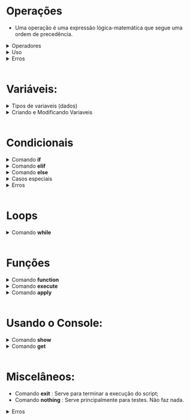 # Operações 
* Uma operação é uma expressão lógica-matemática que segue uma ordem de precedência.

<details>
<summary> Operadores </summary>

* Todos os operadores abaixo estão organizados da seguinte forma: símbolo, ordem de precedência (quanto maior, mais prioridade), função e um exemplo. 

* Operadores unários: 
        
        ! : 7 : Not lógico   : !0 = 1
        - : 7 : Negação      : -1 = 1 * -1

* Operadores binários:

        | : 1 : Ou lógico    : 0 | 1 = 1
        & : 2 : And lógico   : 0 & 1 = 0
        + : 4 : Soma         : 1 + 2 = 3
        - : 4 : Subtração    : 1 - 2 = -1
        * : 5 : Multiplicação: 2 * 2 = 4
        / : 5 : Divisão      : 2 / 2 = 1
        % : 5 : Módulo       : 2 % 2 = 0
        ^ : 6 : Potência     : 5 ^ 3 = 125
        ~ : 0 : Aproximação  : 0~10.6 = 11 (a ~ b → arredonda o número a com b casas decimais)

* Comparadores:

        > : 3 : Maior          : 10 > 5 = 1 (Retorna 1 caso (a>b), 0 caso contrário.)
        < : 3 : Menor          : 10 < 5 = 0 (Retorna 1 caso (a<b), 0 caso contrário.)
        = : 3 : Igualdade      : 10 = 10 = 1 (Retorna 1 caso (a=b), 0 caso contrário.)

        Nota: Se os dois primeiros comparadores (>,<) forem usados com strings, a comparação será feita com base na quantidade de caracteres: abc > abdc será executado como 3 > 4

* Parenteses:

        Usados para "roubar" prioridade:

        2*2+2 = 6
        2*(2+2) = 8

</details>

<details>
<summary> Uso </summary>

* Operações podem envolver números, variáveis e em alguns casos, texto. Também podem ser compostos por apenas um elemento:

        12
        Pera
        1 + (VariavelA - VariavelB)
        fruta + maca

</details>

<details>
<summary>Erros</summary>

* Quando uma operação é realizada entre dois tipos diferentes sem ter suporte, um erro como o seguinte aparece:

        Erro : Operação proibida com tipos diferentes. --> "set a 35 + alpha", linha 1

* Quando uma operador é usado da forma incorreta, um erro como o seguinte aparece:

        Erro : Operador mal-usado. --> "set a -sigma", linha 1

* Quando se tenta negar um valor não inteiro, um erro como o seguinte aparece:

        Erro : Negação de não-inteiro --> "set a !10.5", linha 1

* Quando se tenta dividir por 0, um erro como o seguinte aparece:

        Erro : Divisão por zero. --> "set a 10 / 0", linha 1

* Quando se tenta obter o modulo 0, um erro como o seguinte aparece:
        
        Erro : Modulo com zero. --> "set a 10 % 0", linha 1

* Quando se tenta usar o comparador de textos com números, um erro como o seguinte aparece:

        Erro : Comparador de texto com tipo numérico --> "set a 10 $ 20", linha 1

* Quando se escreve uma operação incorreta, um erro como o seguinte aparece:

        Erro : Operação malformada --> "set a --2", linha 1

* Quando parenteses não estão balanceados, um erro como o seguinte aparece:

        Erro : Parenteses não-balanceados. --> "set a 1 > 2)", linha 1


</details>

<br>




# Variáveis:
<details>
<summary>Tipos de variaveis (dados) </summary>


* Existem três tipos principais de dados simples nessa linguagem:

        Tipo numérico (num): Qualquer número.
        Tipo string   (txt): Qualquer sequência de texto.
        Tipo nenhum   (nil): Representa uma ausência de valor.
                
* Para representar valores booleanos (verdadeiro / falso), é usado um tipo numérico. O valor 1 representa a verdade, enquanto qualquer outro é interpretado como falso.

</details>
<details>
<summary>Criando e Modificando Variaveis</summary>

* Para criar e/ou modificar o valor de uma variável, utiliza-se a seguinte estrutura:

        set NOME VALOR.

<br>

* "NOME" deve conter apenas letras (maiúsculas ou minúsculas).<br>
* "VALOR" é uma [OPERAÇÃO](#operações)
<details>
<summary>Erros</summary>

* Se um número for encontrado no nome de uma variável, um erro como o seguinte aparecerá:

        Erro : Numero em nome de variável. --> "set numero0 0", linha 1

* Quando um comando set é usado sem seguir a estrutura padrão, um erro como o seguinte aparece:

        Erro : Comando set com operação malformada. --> "set numero", linha 1

</details>
</details>

<br>

# Condicionais

<details>
<summary>Comando <b> if </b></summary>


* Esse comando segue a seguinte estrutura: 

        if OPERAÇÃO
            código condicional

* Ao ser executado, o comando avalia a [OPERAÇÃO](#operações). Se o resultado for 1, e SOMENTE 1, o bloco identado (código condicional) é executado.

</details>


<details>
<summary>Comando <b> elif </b></summary>

* Esse comando segue a seguinte estrutura: 

        if 10-10
            set a 0
        elif OPERAÇÃO
            código condicional

* Ao ser executado, o comando avalia a [OPERAÇÃO](#operações). Se o resultado for 1 e o resultado do comando condicional passado não for 1, o bloco identado (código condicional) é executado.
* É possível criar encadeamentos com esse comando:

        if 0
            show ok!
        elif 0
            show ok!
        elif 1
            show EXECUTADO!
        elif 1
            show ok!

        SAÍDA:

        EXECUTADO!



</details>


<details>
<summary>Comando <b> else </b></summary>

* Esse comando segue a seguinte estrutura: 

        if 10-10
            set a 0
        else
            código condicional

* Caso o resultado do comando condicional passado não seja 1, o bloco de código identado (código condicional) será executado.
</details>

<details>
<summary>Casos especiais </b></summary>

* O comando [while](#loops), por também conter uma "condicional", pode entrar em um encadeamento de condicionais:

        set a 5
        while a > 0
            set a a-1
        elif a = 0
            show Agora, `a` e nulo!

        SAÍDA:

        Agora, a e nulo!

</details>

<details>
<summary>Erros </summary>

* Caso seja criado um "if" ou um "elif" sem operação, um erro como o seguinte aparecerá:

        Erro : Condicional sem argumento. --> "if ", linha 1

* Caso seja criada uma condicional sem corpo (código identado), um erro como o seguinte aparecerá:

        Erro : Comando sem corpo --> "if 10", linha 1



</details>


<br>

# Loops
<details>
<summary> Comando <b> while </b> </summary>

* Um loop, ou ciclo, é uma estrutura que repete uma porção de código.
* Para criar um loop, usa-se a seguinte estrutura:

        while OPERAÇÃO
            código

* Enquanto o valor da [OPERAÇÃO](#operações) for igual a 1, o código identado será executado.
* Após cada execução, a operação é reavaliada. Se por ventura deixar de valer 1, o ciclo é quebrado e o programa segue.

<details>
<summary>Erros</summary>

* Quando é usado esse comando sem uma operação, um erro como o seguinte aparece:

        Erro : Loop sem argumento. --> "while ", linha 1

* Caso seja criado um while sem corpo (código identado), um erro como o seguinte aparecerá:

        Erro : Comando sem corpo --> "while 1 ", linha 1

</details>

</details>



<br>

# Funções
<details>
<summary>Comando <b> function </b> </summary>

* Usado para definir funções, segue a seguinte estrutura:

        function NOME VARIAVEIS
            código
            result


  Nele, "NOME" é o identificador da função. "VARIAVEIS" são os valores de entrada. Segue um exemplo de uso:

        f(x) = x+1

        function incremento x
            result x + 1

* O subcomando <b>result</b> é opicional e finaliza a função. Pode também retornar uma [operação](#operações) (como visto acima), que será enviada ao comando chamador.

  

<details>
<summary>Erros </summary>

* Quando é criada uma função sem nome, aparece um erro como o seguinte: 

        Erro : Funcao sem argumento. --> "function", linha 1

* Quando uma função não tem corpo identado, aparece um erro como o seguinte:

        Erro : Comando sem corpo --> "function a", linha 1

* Quando tenta-se criar uma função cujo nome já foi usado em outra, um erro como o seguinte aparece:

        Erro : Uma função com tal nome já existe. --> "function a", linha 3

* Quando se tenta criar uma função dentro de outra, um erro como o seguinte aparece:

        Erro : Funcao dentro de funcao. --> "    function b", linha 2

* Quando é dado mais de um argumento ao comando result, um erro como o seguinte aparece:

        Erro : Argumentos em demasia. --> "    result a b", linha 2
        

* Quando um result é usado fora de função, um erro como o seguinte aparece:

        Erro : Result sem função. --> "result", linha 1

</details>
<br>
</details>



<details>
<summary>Comando <b> execute </b> </summary>

* Usado para executar uma função, segue a seguinte estrutura:

        execute NOMEFUNCAO VARIAVEIS

* VARIAVEIS são os valores de entrada solicitados pela função chamada:

        function soma x y
            result x + y

        execute soma 10 20            

<details>
<summary>Erros </summary>

* Quando não é dado um nome de função ao comando execute, um erro como o seguinte aparece:

        Erro : Execute sem nome. --> "execute", linha 1

* Quando se tenta executar uma função que não existe, um erro como o seguinte aparece:

        Erro : Funcao inexistente. --> "execute a", linha 1

* Quando a quantia de valores de entrada não condiz com a quantia solicitada pela função chamada, um erro como o seguinte aparece:

        Erro : Quantia de argumentos indevida. --> "execute fib 10", linha 4
</details>
<br>
</details>



<details>
<summary>Comando <b> apply </b> </summary>

* Usado para aplicar o valor retornado de uma função a uma variavel. Segue a seguinte estrutura:

        set variavel 0
        execute funcao
        apply variavel

* O valor retornado de funcao é aplicado a variavel.

<details>
<summary>Erros </summary>

* Quando é dada uma quantia indevida de argumentos ao comando apply, um erro como o seguinte aparece:

        Erro : Comando apply com quantia indevida de argumentos. --> "apply variavel a", linha 6

* Quando se tenta aplicar a uma variavel não declarada, um erro como o seguinte aparece:

        Erro : Apply em variavel não declarada. --> "apply variav ", linha 6

* Quando o comando antes de um apply não é um execute, um erro como o seguinte aparece:

        Erro : Comando antes de apply não é execute. --> "apply variavel", linha 7


</details>
<br>

</details>
<br>


# Usando o Console:
<details>
<summary>Comando <b> show </b></summary>

* Para jogar dados no console, utiliza-se a seguinte estrutura:

        show ARGUMENTOS

* "ARGUMENTOS" pode ser composto por texto e variáveis:

        set variavel 12
        show Numero: variavel

        SAÍDA:

        Numero: 12



* Para poder mostrar o nome de uma variável, envolve-se o termo com "`", chamado de indicador:

        set variavel 12
        show Valor de `variavel`: variavel

        SAÍDA:

        Valor de variavel: 12
    

<details>
<summary>Erros</summary>

* Escrever uma estrutura não-balanceada de indicadores resultará em um erro como o seguinte:

        Erro : Quantia indevida de indicadores. --> "show `a", linha 2

* A omissão de argumentos resultará em um erro como o seguinte:

        Erro : Comando show sem argumentos. --> "show", linha 1
</details>


</details>


<details>
<summary>Comando <b> get </b></summary>

* Para jogar dados no console, utiliza-se a seguinte estrutura:

        get VARIAVEL ARGUMENTOS

* VARIAVEL deve ser o nome de uma variável já declarada
* ARGUMENTOS é um trecho opicional, um texto que aparece no console quando o comando é executado.

<details>
<summary>Erros</summary>

* Tentar usar o comando get com uma variável não declarada resulta em um erro como o seguinte:

        Erro : Comando get em variável não declarada. --> "get var", linha 1

* Tentar usar o comando get sem nomear uma variável resulta em um erro como o seguinte:

        Erro : Comando get sem variável. --> "get", linha 1

* Não separar a variável do argumento resulta em um erro como o seguinte:

        Erro : Comando get com argumentos misturados. --> "get var-->", linha 2

</details>
</details>
<br>

# Miscelâneos:

* Comando <b>exit</b>    : Serve para terminar a execução do script;
* Comando <b>nothing</b> : Serve principalmente para testes. Não faz nada.

<details>
<summary> Erros </summary>

* Quando é usado um comando desconhecido, um erro como o seguinte aparece:

        Erro : Comando desconhecido. --> "comandoincrivel = 20", linha 1
</details>